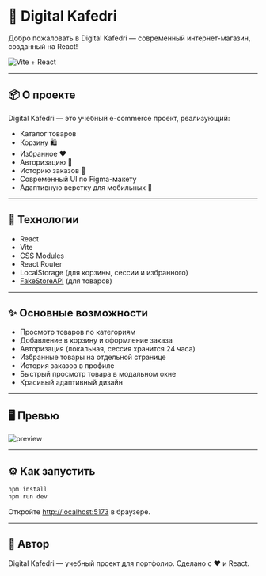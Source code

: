 # 🛒 Digital Kafedri

Добро пожаловать в Digital Kafedri — современный интернет-магазин, созданный на React!

![Vite + React](https://img.shields.io/badge/Vite-React-blueviolet?logo=react)

---

## 📦 О проекте

Digital Kafedri — это учебный e-commerce проект, реализующий:
- Каталог товаров
- Корзину 🛍️
- Избранное ❤️
- Авторизацию 👤
- Историю заказов 📜
- Современный UI по Figma-макету
- Адаптивную верстку для мобильных 📱

---

## 🚀 Технологии

- React
- Vite
- CSS Modules
- React Router
- LocalStorage (для корзины, сессии и избранного)
- [FakeStoreAPI](https://fakestoreapi.com/) (для товаров)

---

## ✨ Основные возможности

- Просмотр товаров по категориям
- Добавление в корзину и оформление заказа
- Авторизация (локальная, сессия хранится 24 часа)
- Избранные товары на отдельной странице
- История заказов в профиле
- Быстрый просмотр товара в модальном окне
- Красивый адаптивный дизайн

---

## 🖥️ Превью

![preview](https://user-images.githubusercontent.com/placeholder/preview.png)

---

## ⚙️ Как запустить

```bash
npm install
npm run dev
```

Откройте [http://localhost:5173](http://localhost:5173) в браузере.

---

## 📝 Автор

Digital Kafedri — учебный проект для портфолио. Сделано с ❤️ и React.
